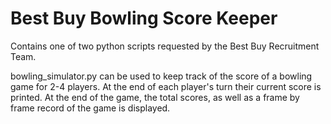 # Best Buy Bowling Score Keeper
Contains one of two python scripts requested by the Best Buy Recruitment Team.

bowling_simulator.py can be used to keep track of the score of a bowling game for 2-4 players.
At the end of each player's turn their current score is printed.
At the end of the game, the total scores, as well as a frame by frame record of the game is displayed.
